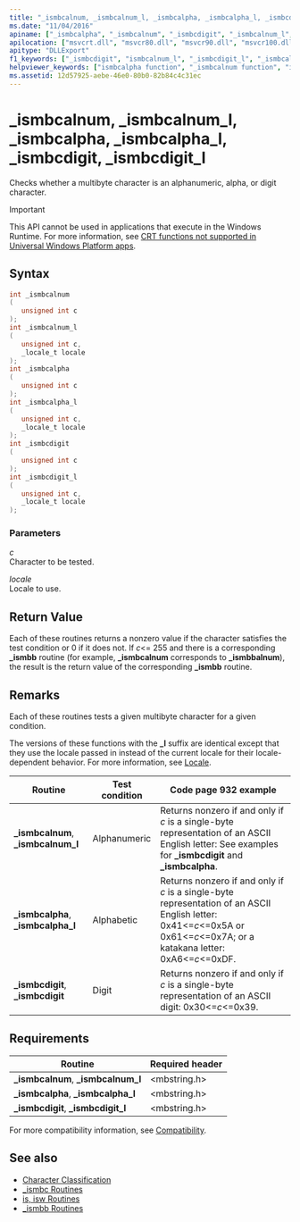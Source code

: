 ```yaml
---
title: "_ismbcalnum, _ismbcalnum_l, _ismbcalpha, _ismbcalpha_l, _ismbcdigit, _ismbcdigit_l"
ms.date: "11/04/2016"
apiname: ["_ismbcalpha", "_ismbcalnum", "_ismbcdigit", "_ismbcalnum_l", "_ismbcdigit_l", "_ismbcalpha_l"]
apilocation: ["msvcrt.dll", "msvcr80.dll", "msvcr90.dll", "msvcr100.dll", "msvcr100_clr0400.dll", "msvcr110.dll", "msvcr110_clr0400.dll", "msvcr120.dll", "msvcr120_clr0400.dll", "ucrtbase.dll", "api-ms-win-crt-multibyte-l1-1-0.dll"]
apitype: "DLLExport"
f1_keywords: ["_ismbcdigit", "ismbcalnum_l", "_ismbcdigit_l", "_ismbcalpha", "ismbcalnum", "ismbcdigit", "ismbcalpha", "_ismbcalnum_l", "_ismbcalnum", "ismbcdigit_l"]
helpviewer_keywords: ["ismbcalpha function", "_ismbcalnum function", "ismbcdigit_l function", "_ismbcalnum_l function", "_ismbcdigit function", "ismbcalnum function", "_ismbcalpha_l function", "ismbcdigit function", "_ismbcalpha function", "_ismbcdigit_l function", "ismbcalnum_l function", "ismbcalpha_l function"]
ms.assetid: 12d57925-aebe-46e0-80b0-82b84c4c31ec
---
```

# _ismbcalnum, _ismbcalnum_l, _ismbcalpha, _ismbcalpha_l, _ismbcdigit, _ismbcdigit_l

Checks whether a multibyte character is an alphanumeric, alpha, or digit character.

> [!IMPORTANT]
> This API cannot be used in applications that execute in the Windows Runtime. For more information, see [CRT functions not supported in Universal Windows Platform apps](../../cppcx/crt-functions-not-supported-in-universal-windows-platform-apps.md).

## Syntax

```C
int _ismbcalnum
(
   unsigned int c
);
int _ismbcalnum_l
(
   unsigned int c,
   _locale_t locale
);
int _ismbcalpha
(
   unsigned int c
);
int _ismbcalpha_l
(
   unsigned int c,
   _locale_t locale
);
int _ismbcdigit
(
   unsigned int c
);
int _ismbcdigit_l
(
   unsigned int c,
   _locale_t locale
);
```

### Parameters

*c*<br/>
Character to be tested.

*locale*<br/>
Locale to use.

## Return Value

Each of these routines returns a nonzero value if the character satisfies the test condition or 0 if it does not. If *c*<= 255 and there is a corresponding **_ismbb** routine (for example, **_ismbcalnum** corresponds to **_ismbbalnum**), the result is the return value of the corresponding **_ismbb** routine.

## Remarks

Each of these routines tests a given multibyte character for a given condition.

The versions of these functions with the **_l** suffix are identical except that they use the locale passed in instead of the current locale for their locale-dependent behavior. For more information, see [Locale](../../c-runtime-library/locale.md).

|Routine|Test condition|Code page 932 example|
|-------------|--------------------|---------------------------|
|**_ismbcalnum**, **_ismbcalnum_l**|Alphanumeric|Returns nonzero if and only if *c* is a single-byte representation of an ASCII English letter: See examples for **_ismbcdigit** and **_ismbcalpha**.|
|**_ismbcalpha**, **_ismbcalpha_l**|Alphabetic|Returns nonzero if and only if *c* is a single-byte representation of an ASCII English letter: 0x41<=*c*<=0x5A or 0x61<=*c*<=0x7A; or a katakana letter: 0xA6<=*c*<=0xDF.|
|**_ismbcdigit**, **_ismbcdigit**|Digit|Returns nonzero if and only if *c* is a single-byte representation of an ASCII digit: 0x30<=*c*<=0x39.|

## Requirements

|Routine|Required header|
|-------------|---------------------|
|**_ismbcalnum**, **_ismbcalnum_l**|\<mbstring.h>|
|**_ismbcalpha**, **_ismbcalpha_l**|\<mbstring.h>|
|**_ismbcdigit**, **_ismbcdigit_l**|\<mbstring.h>|

For more compatibility information, see [Compatibility](../../c-runtime-library/compatibility.md).

## See also

- [Character Classification](../../c-runtime-library/character-classification.md)
- [_ismbc Routines](../../c-runtime-library/ismbc-routines.md)
- [is, isw Routines](../../c-runtime-library/is-isw-routines.md)
- [_ismbb Routines](../../c-runtime-library/ismbb-routines.md)
